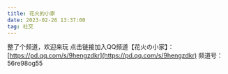 ```yaml
---
title: 花火的小家
date: 2023-02-26 13:37:00
tag: 社交
---
```

整了个频道，欢迎来玩
点击链接加入QQ频道【花火の小家】：[https://pd.qq.com/s/9hengzdkr](https://pd.qq.com/s/9hengzdkr)
频道号：56re98og55
